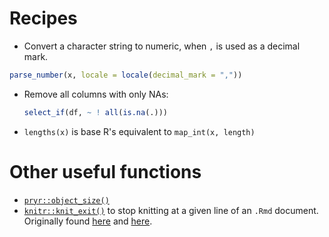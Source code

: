 # Recipes

-  Convert a character string to numeric, when `,` is used as a decimal mark.

  ```r
  parse_number(x, locale = locale(decimal_mark = ","))
  ```

- Remove all columns with only NAs:

  ```r
  select_if(df, ~ ! all(is.na(.)))
  ```

- `lengths(x)` is base R's equivalent to `map_int(x, length)`


# Other useful functions

- [`pryr::object_size()`](http://adv-r.had.co.nz/memory.html)
- [`knitr::knit_exit()`](https://www.rdocumentation.org/packages/knitr/versions/1.19/topics/knit_exit) to stop knitting at a given line of an `.Rmd` document. Originally found  [here](https://community.rstudio.com/t/from-rstudio-is-it-possible-to-knit-only-part-of-an-r-markdown-document/6475/14) and [here](https://stackoverflow.com/questions/33705662/how-to-request-an-early-exit-when-knitting-an-rmd-document).
